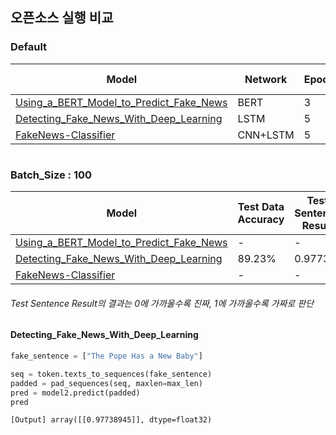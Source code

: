 ## 오픈소스 실행 비교

### Default
<table>
       <thead>
           <tr>
               <th>Model</th>
               <th>Network</th>
               <th>Epochs</th>
               <th>Batch Size</th>
               <th>Accuracy</th>
               <th>Data</th>
           </tr>
       </thead>
       <tbody>
           <tr>
               <td><a href="https://github.com/BlockchainTechnologyRnDLab/FakeNews/blob/master/Hanyoonjin/BERT/Using_a_BERT_Model_to_Predict_Fake_News.md">Using_a_BERT_Model_to_Predict_Fake_News</a></td>
               <td>BERT</td>
               <td>3</td>          
               <td>14</td>   
               <td>99.13%</td>  
               <td rowspan=3><a href="https://www.kaggle.com/c/fake-news/data?select=train.csv">kaggle Train.csv</a></td>
           </tr>
           <tr>
               <td><a href="https://github.com/BlockchainTechnologyRnDLab/FakeNews/blob/master/Hanyoonjin/Detecting_Fake_News_With_Deep_Learning_Open_Source.md">Detecting_Fake_News_With_Deep_Learning</a>
</td>
               <td>LSTM</td>
               <td>5</td>   
               <td>32</td>
               <td>89.92%</td>  
           </tr>
           <tr>
               <td><a href="https://github.com/BlockchainTechnologyRnDLab/FakeNews/blob/master/Hanyoonjin/FakeNews-Classifier_Open_Source.md">FakeNews-Classifier</a>
</td>
               <td>CNN+LSTM</td>
               <td>5</td>   
               <td>100</td>
               <td>94.13%</td>  
           </tr>
       </tbody>
</table>

#

### Batch_Size : 100
<table>
       <thead>
           <tr>
               <th>Model</th>
               <th>Test Data Accuracy</th>
               <th>Test Sentence Result</th>
           </tr>
       </thead>
       <tbody>
           <tr>
               <td><a href="https://github.com/BlockchainTechnologyRnDLab/FakeNews/blob/master/Hanyoonjin/BERT/Using_a_BERT_Model_to_Predict_Fake_News.md">Using_a_BERT_Model_to_Predict_Fake_News</a></td>  
               <td>-</td>
               <td>-</td>
           </tr>
           <tr>
               <td><a href="https://github.com/BlockchainTechnologyRnDLab/FakeNews/blob/master/Hanyoonjin/Detecting_Fake_News_With_Deep_Learning_Open_Source.md">Detecting_Fake_News_With_Deep_Learning</a>
</td>
               <td>89.23%</td>
               <td>0.9773</td>
           </tr>
           <tr>
               <td><a href="https://github.com/BlockchainTechnologyRnDLab/FakeNews/blob/master/Hanyoonjin/FakeNews-Classifier_Open_Source.md">FakeNews-Classifier</a>
</td>
               <td>-</td>
               <td>-</td>
           </tr>
       </tbody>
</table>

###### Test Sentence Result의 결과는 0에 가까울수록 진짜, 1에 가까울수록 가짜로 판단



#### Detecting_Fake_News_With_Deep_Learning
```python
fake_sentence = ["The Pope Has a New Baby"]

seq = token.texts_to_sequences(fake_sentence)
padded = pad_sequences(seq, maxlen=max_len)
pred = model2.predict(padded)
pred
```

```
[Output] array([[0.97738945]], dtype=float32)
```
